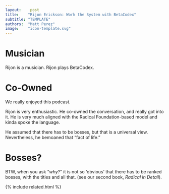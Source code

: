 ```yaml
---
layout:    post
title:    "Rijon Erickson: Work the System with BetaCodex"
subtitle: "TEMPLATE"
authors:  "Matt Perez"
image:    "icon-template.svg"
---
```


<div style='display:none;'>
 <p>Rijon is a musician. Rijon plays BetaCodex.</p>
</div>

<h1>Musician</h1>
 <p>Rijon is a musician. Rijon plays BetaCodex.</p>

<h1>Co-Owned</h1>
 <p>We really enjoyed this podcast.</p>
 <p>Rijon is very enthusiastic. He co-owned the conversation, and really got into it. He is very much aligned with the Radical Foundation-based model and kinda spoke the language.</p>
 <p>He assumed that there has to be bosses, but that is a universal view. Nevertheless, he bemoaned that &ldquo;fact of life.&rdquo;</p>

<h1>Bosses?</h1>
 <p>BTW, when you ask “<em>why?</em>” it is not so ‘obvious’ that there has to be ranked bosses, with the titles and all that. (see our second book, <em>Radical in Detail</em>).</p>

{% include related.html %}